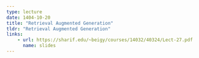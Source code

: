 ```yaml
---
type: lecture
date: 1404-10-20
title: "Retrieval Augmented Generation"
tldr: "Retrieval Augmented Generation"
links: 
    - url: https://sharif.edu/~beigy/courses/14032/40324/Lect-27.pdf
      name: slides
---
```

